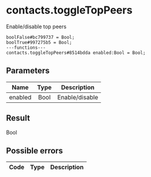 # contacts.toggleTopPeers
Enable/disable top peers

```
boolFalse#bc799737 = Bool;
boolTrue#997275b5 = Bool;
---functions---
contacts.toggleTopPeers#8514bdda enabled:Bool = Bool;
```

## Parameters
| Name | Type | Description |
| ---- | :----: | ----------- |
| enabled | Bool | Enable/disable |


## Result
Bool

## Possible errors
| Code | Type | Description |
| ---- | :----: | ----------- |

